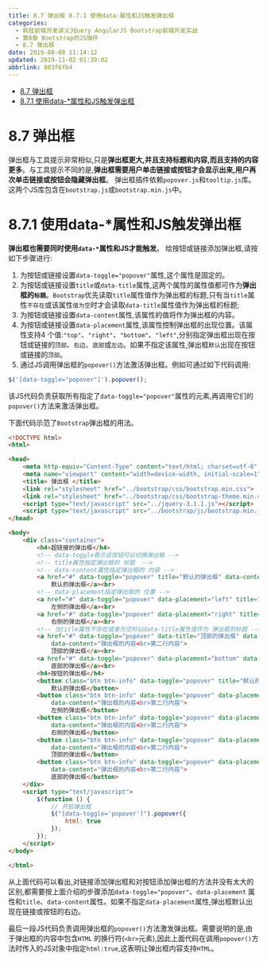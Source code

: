 ```yaml
---
title: 8.7 弹出框 8.7.1 使用data-属性和JS触发弹出框
categories: 
  - 疯狂前端开发讲义JQuery AngularJS Bootstrap前端开发实战
  - 第8章 Bootstrap的JS插件
  - 8.7 弹出框
date: 2019-08-08 11:14:12
updated: 2019-11-02 01:39:02
abbrlink: 803f6fb4
---
```

- [8.7 弹出框](/ReadingNotes/803f6fb4/#8-7-弹出框)
- [8.7.1 使用data-*属性和JS触发弹出框](/ReadingNotes/803f6fb4/#8-7-1-使用data-*属性和JS触发弹出框)

<!--more-->
<script src="https://cdn.bootcss.com/jquery/3.4.0/jquery.slim.min.js"></script>
<script>$(document).ready(function () {$(".post-body > ul:nth-child(1)").hide();});</script>

<!--end-->
<!--SSTStart-->
# 8.7 弹出框 #
弹出框与工具提示非常相似,只是**弹出框更大,并且支持标题和内容,而且支持的内容更多**。与工具提示不同的是,**弹出框需要用户单击链接或按钮才会显示出来,用户再次单击链接或按钮会隐藏弹出框**。
弹出框插件依赖`popover.js`和`tooltip.js`库。这两个JS库包含在`bootstrap.js`或`bootstrap.min.js`中。
# 8.7.1 使用data-*属性和JS触发弹出框 #
**弹出框也需要同时使用`data-*`属性和JS才能触发**。
给按钮或链接添加弹出框,请按如下步骤进行:
1. 为按钮或链接设置`data-toggle="popover"`属性,这个属性是固定的。
2. 为按钮或链接设置`title`或`data-title`属性,这两个属性的属性值都可作为**弹出框的`标题`**。`Bootstrap`优先读取`title`属性值作为弹出框的标题,只有当`title`属性`不存在`或该属性`值为空`时才会读取`data-title`属性值作为弹出框的标题;
3. 为按钮或链接设置`data-content`属性,该属性的值将作为弹出框的内容。
4. 为按钮或链接设置`data-placement`属性,该属性控制弹出框的出现位置。该属性支持4 个值:`"top"`、`"right"`、`"bottom"`、`"left"`,分别指定弹出框出现在按钮或链接的`顶部`、`右边`、`底部`或`左边`。如果不指定该属性,弹出框`默认`出现在按钮或链接的`顶部`。
5. 通过JS调用弹出框的`popover()`方法激活弹出框。例如可通过如下代码调用:
```javascript
$('[data-toggle="popover"]').popover();
```
该JS代码负责获取所有指定了`data-toggle="popover"`属性的元素,再调用它们的`popover()`方法来激活弹出框。

下面代码示范了`Bootstrap`弹出框的用法。
```html
<!DOCTYPE html>
<html>

<head>
	<meta http-equiv="Content-Type" content="text/html; charset=utf-8" />
	<meta name="viewport" content="width=device-width, initial-scale=1">
	<title> 弹出框 </title>
	<link rel="stylesheet" href="../bootstrap/css/bootstrap.min.css">
	<link rel="stylesheet" href="../bootstrap/css/bootstrap-theme.min.css">
	<script type="text/javascript" src="../jquery-3.1.1.js"></script>
	<script type="text/javascript" src="../bootstrap/js/bootstrap.min.js"></script>
</head>

<body>
	<div class="container">
		<h4>超链接的弹出框</h4>
		<!-- data-toggle表示该按钮可以切换弹出框 -->
		<!-- title属性指定弹出框的 标题  -->
		<!-- data-content属性指定弹出框的 内容 -->
		<a href="#" data-toggle="popover" title="默认的弹出框" data-content="弹出框的内容<br>第二行内容">
			默认的弹出框</a><br>
		<!-- data-placement指定弹出框的 位置 -->
		<a href="#" data-toggle="popover" data-placement="left" title="左侧的弹出框" data-content="弹出框的内容<br>第二行内容">
			左侧的弹出框</a><br>
		<a href="#" data-toggle="popover" data-placement="right" title="右侧的弹出框" data-content="弹出框的内容<br>第二行内容">
			右侧的弹出框</a><br>
		<!-- 当title属性不存在或者为空时以data-title属性值作为 弹出框的标题 -->
		<a href="#" data-toggle="popover" data-title="顶部的弹出框" data-placement="top" title=""
			data-content="弹出框的内容<br>第二行内容">
			顶部的弹出框</a><br>
		<a href="#" data-toggle="popover" data-placement="bottom" data-title="底部的弹出框" data-content="弹出框的内容<br>第二行内容">
			底部的弹出框</a><br>
		<h4>按钮的弹出框</h4>
		<button class="btn btn-info" data-toggle="popover" title="默认的弹出框" data-content="弹出框的内容<br>第二行内容">
			默认的弹出框</button>
		<button class="btn btn-info" data-toggle="popover" data-placement="left" title="左侧的弹出框"
			data-content="弹出框的内容<br>第二行内容">
			左侧的弹出框</button>
		<button class="btn btn-info" data-toggle="popover" data-placement="right" title="右侧的弹出框"
			data-content="弹出框的内容<br>第二行内容">
			右侧的弹出框</button>
		<button class="btn btn-info" data-toggle="popover" data-placement="top" title="顶部的弹出框"
			data-content="弹出框的内容<br>第二行内容">
			顶部的弹出框</button>
		<button class="btn btn-info" data-toggle="popover" data-placement="bottom" title="底部的弹出框"
			data-content="弹出框的内容<br>第二行内容">
			底部的弹出框</button>
	</div>
	<script type="text/javascript">
		$(function () {
			// 开启弹出框
			$("[data-toggle='popover']").popover({
				html: true
			});
		});
	</script>
</body>

</html>
```
从上面代码可以看出,对链接添加弹出框和对按钮添加弹出框的方法并没有太大的区别,都需要按上面介绍的步骤添加`data-toggle="popover"`、`data-placement` 属性和`title`、`data-content`属性。如果不指定`data-placement`属性,弹出框默认出现在链接或按钮的右边。
<!--replace:br=B R&placement=place ment-->
最后一段JS代码负责调用弹出框的`popover()`方法激发弹出框。需要说明的是,由于弹出框的内容中包含`HTML` 的换行符(`<br>`元素),因此上面代码在调用`popover()`方法时传入的JS对象中指定`html:true`,这表明让弹出框内容支持`HTML`。
<!--SSTStop-->

